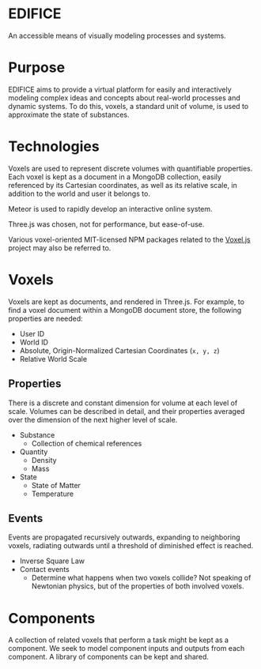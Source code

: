 EDIFICE
=======

An accessible means of visually modeling processes and systems.

# Purpose
EDIFICE aims to provide a virtual platform for easily and interactively modeling complex ideas and concepts about real-world processes and dynamic systems. To do this, voxels, a standard unit of volume, is used to approximate the state of substances.

# Technologies
Voxels are used to represent discrete volumes with quantifiable properties. Each voxel is kept as a document in a MongoDB collection, easily referenced by its Cartesian coordinates, as well as its relative scale, in addition to the world and user it belongs to.

Meteor is used to rapidly develop an interactive online system.

Three.js was chosen, not for performance, but ease-of-use.

Various voxel-oriented MIT-licensed NPM packages related to the [Voxel.js](http://voxeljs.com/) project may also be referred to.

# Voxels
Voxels are kept as documents, and rendered in Three.js. For example, to find a voxel document within a MongoDB document store, the following properties are needed:

  - User ID
  - World ID
  - Absolute, Origin-Normalized Cartesian Coordinates (`x, y, z`)
  - Relative World Scale

## Properties
  There is a discrete and constant dimension for volume at each level of scale. Volumes can be described in detail, and their properties averaged over the dimension of the next higher level of scale.

  - Substance
    - Collection of chemical references
  - Quantity
    - Density
    - Mass
  - State
    - State of Matter
    - Temperature

## Events
Events are propagated recursively outwards, expanding to neighboring voxels, radiating outwards until a threshold of diminished effect is reached.

  - Inverse Square Law
  - Contact events
    - Determine what happens when two voxels collide? Not speaking of Newtonian physics, but of the properties of both involved voxels.

# Components
A collection of related voxels that perform a task might be kept as a component. We seek to model component inputs and outputs from each component. A library of components can be kept and shared.
